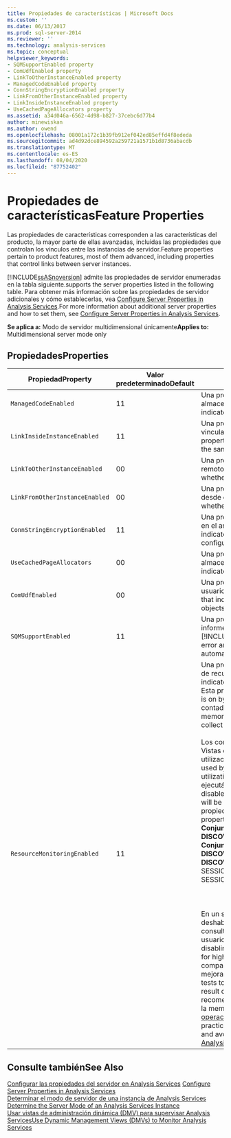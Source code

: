 ```yaml
---
title: Propiedades de características | Microsoft Docs
ms.custom: ''
ms.date: 06/13/2017
ms.prod: sql-server-2014
ms.reviewer: ''
ms.technology: analysis-services
ms.topic: conceptual
helpviewer_keywords:
- SQMSupportEnabled property
- ComUdfEnabled property
- LinkToOtherInstanceEnabled property
- ManagedCodeEnabled property
- ConnStringEncryptionEnabled property
- LinkFromOtherInstanceEnabled property
- LinkInsideInstanceEnabled property
- UseCachedPageAllocators property
ms.assetid: a34d046a-6562-4d98-b827-37cebc6d77b4
author: minewiskan
ms.author: owend
ms.openlocfilehash: 08001a172c1b39fb912ef042ed85effd4f8ededa
ms.sourcegitcommit: ad4d92dce894592a259721a1571b1d8736abacdb
ms.translationtype: MT
ms.contentlocale: es-ES
ms.lasthandoff: 08/04/2020
ms.locfileid: "87752402"
---
```

# <a name="feature-properties"></a><span data-ttu-id="af7bd-102">Propiedades de características</span><span class="sxs-lookup"><span data-stu-id="af7bd-102">Feature Properties</span></span>
  <span data-ttu-id="af7bd-103">Las propiedades de características corresponden a las características del producto, la mayor parte de ellas avanzadas, incluidas las propiedades que controlan los vínculos entre las instancias de servidor.</span><span class="sxs-lookup"><span data-stu-id="af7bd-103">Feature properties pertain to product features, most of them advanced, including properties that control links between server instances.</span></span>  
  
 [!INCLUDE[ssASnoversion](../../includes/ssasnoversion-md.md)] <span data-ttu-id="af7bd-104">admite las propiedades de servidor enumeradas en la tabla siguiente.</span><span class="sxs-lookup"><span data-stu-id="af7bd-104">supports the server properties listed in the following table.</span></span> <span data-ttu-id="af7bd-105">Para obtener más información sobre las propiedades de servidor adicionales y cómo establecerlas, vea [Configure Server Properties in Analysis Services](server-properties-in-analysis-services.md).</span><span class="sxs-lookup"><span data-stu-id="af7bd-105">For more information about additional server properties and how to set them, see [Configure Server Properties in Analysis Services](server-properties-in-analysis-services.md).</span></span>  
  
 <span data-ttu-id="af7bd-106">**Se aplica a:** Modo de servidor multidimensional únicamente</span><span class="sxs-lookup"><span data-stu-id="af7bd-106">**Applies to:** Multidimensional server mode only</span></span>  
  
## <a name="properties"></a><span data-ttu-id="af7bd-107">Propiedades</span><span class="sxs-lookup"><span data-stu-id="af7bd-107">Properties</span></span>  
  
|<span data-ttu-id="af7bd-108">Propiedad</span><span class="sxs-lookup"><span data-stu-id="af7bd-108">Property</span></span>|<span data-ttu-id="af7bd-109">Valor predeterminado</span><span class="sxs-lookup"><span data-stu-id="af7bd-109">Default</span></span>|<span data-ttu-id="af7bd-110">Descripción</span><span class="sxs-lookup"><span data-stu-id="af7bd-110">Description</span></span>|  
|--------------|-------------|-----------------|  
|`ManagedCodeEnabled`|<span data-ttu-id="af7bd-111">1</span><span class="sxs-lookup"><span data-stu-id="af7bd-111">1</span></span>|<span data-ttu-id="af7bd-112">Una propiedad booleana que indica si los procedimientos de almacenamiento CLR están habilitados.</span><span class="sxs-lookup"><span data-stu-id="af7bd-112">A Boolean property that indicates whether CLR storage procedures are enabled.</span></span>|  
|`LinkInsideInstanceEnabled`|<span data-ttu-id="af7bd-113">1</span><span class="sxs-lookup"><span data-stu-id="af7bd-113">1</span></span>|<span data-ttu-id="af7bd-114">Una propiedad booleana que indica si se puede crear un objeto vinculado dentro de la misma instancia del servidor.</span><span class="sxs-lookup"><span data-stu-id="af7bd-114">A Boolean property that indicates whether a linked object can be created inside the same server instance.</span></span>|  
|`LinkToOtherInstanceEnabled`|<span data-ttu-id="af7bd-115">0</span><span class="sxs-lookup"><span data-stu-id="af7bd-115">0</span></span>|<span data-ttu-id="af7bd-116">Una propiedad booleana que indica si los objetos en servidores remotos se pueden vincular.</span><span class="sxs-lookup"><span data-stu-id="af7bd-116">A Boolean property that indicates whether objects on remote servers can be linked to.</span></span>|  
|`LinkFromOtherInstanceEnabled`|<span data-ttu-id="af7bd-117">0</span><span class="sxs-lookup"><span data-stu-id="af7bd-117">0</span></span>|<span data-ttu-id="af7bd-118">Una propiedad booleana que indica si los objetos se pueden vincular desde otras instancias del servidor.</span><span class="sxs-lookup"><span data-stu-id="af7bd-118">A Boolean property that indicates whether objects can be linked to from other server instances.</span></span>|  
|`ConnStringEncryptionEnabled`|<span data-ttu-id="af7bd-119">1</span><span class="sxs-lookup"><span data-stu-id="af7bd-119">1</span></span>|<span data-ttu-id="af7bd-120">Una propiedad booleana que indica si la cadena de conexión se cifra en el archivo de configuración del servidor.</span><span class="sxs-lookup"><span data-stu-id="af7bd-120">A Boolean property that indicates whether the connection string is encrypted in the server configuration file.</span></span>|  
|`UseCachedPageAllocators`|<span data-ttu-id="af7bd-121">0</span><span class="sxs-lookup"><span data-stu-id="af7bd-121">0</span></span>|<span data-ttu-id="af7bd-122">Una propiedad booleana que indica si los asignadores de páginas almacenados en caché están habilitados.</span><span class="sxs-lookup"><span data-stu-id="af7bd-122">A Boolean property that indicates whether cached page allocators are enabled.</span></span>|  
|`ComUdfEnabled`|<span data-ttu-id="af7bd-123">0</span><span class="sxs-lookup"><span data-stu-id="af7bd-123">0</span></span>|<span data-ttu-id="af7bd-124">Una propiedad booleana que indica si las funciones definidas por el usuario como objetos COM están habilitadas.</span><span class="sxs-lookup"><span data-stu-id="af7bd-124">A Boolean property that indicates whether user-defined functions defined as COM objects are enabled.</span></span>|  
|`SQMSupportEnabled`|<span data-ttu-id="af7bd-125">1</span><span class="sxs-lookup"><span data-stu-id="af7bd-125">1</span></span>|<span data-ttu-id="af7bd-126">Una propiedad booleana que indica si se envían automáticamente informes de uso de características y de errores a [!INCLUDE[msCoName](../../includes/msconame-md.md)] .</span><span class="sxs-lookup"><span data-stu-id="af7bd-126">A Boolean property that indicates whether error and feature usage reports are sent to [!INCLUDE[msCoName](../../includes/msconame-md.md)] automatically.</span></span>|  
|`ResourceMonitoringEnabled`|<span data-ttu-id="af7bd-127">1</span><span class="sxs-lookup"><span data-stu-id="af7bd-127">1</span></span>|<span data-ttu-id="af7bd-128">Una propiedad booleana que indica si los contadores de supervisión de recursos internos están habilitados.</span><span class="sxs-lookup"><span data-stu-id="af7bd-128">A Boolean property that indicates whether internal resource monitoring counters are enabled.</span></span> <span data-ttu-id="af7bd-129">Esta propiedad está activada de forma predeterminada.</span><span class="sxs-lookup"><span data-stu-id="af7bd-129">This property is on by default.</span></span> <span data-ttu-id="af7bd-130">Cuando se habilita, esta propiedad permite a los contadores recopilar datos de uso acerca de la actividad de la E/S, la memoria y la CPU.</span><span class="sxs-lookup"><span data-stu-id="af7bd-130">When enabled, this property allows counters to collect usage data about CPU, memory, and I/O activity.</span></span><br /><br /> <span data-ttu-id="af7bd-131">Los contadores de supervisión de recursos internos se usan en las Vistas de administración dinámica (DVM) que informan de la utilización de los recursos.</span><span class="sxs-lookup"><span data-stu-id="af7bd-131">Internal resource monitoring counters are used by Dynamic Management Views (DMV) that report on resource utilization.</span></span> <span data-ttu-id="af7bd-132">Si deshabilita esta propiedad, las consultas DMV siguen ejecutándose, pero el conjunto de resultados no será válido.</span><span class="sxs-lookup"><span data-stu-id="af7bd-132">If you disable this property, the DMV queries will still run, but the result set will be invalid.</span></span> <span data-ttu-id="af7bd-133">Entre las consultas DMV que dependen de esta propiedad se incluyen las siguientes:</span><span class="sxs-lookup"><span data-stu-id="af7bd-133">DMVs that depend on this property include the following:</span></span><br /><span data-ttu-id="af7bd-134">**Conjunto de filas DISCOVER_OBJECT_ACTIVITY**</span><span class="sxs-lookup"><span data-stu-id="af7bd-134">**DISCOVER_OBJECT_ACTIVITY**</span></span><br /><span data-ttu-id="af7bd-135">**Conjunto de filas DISCOVER_COMMAND_OBJECTS**</span><span class="sxs-lookup"><span data-stu-id="af7bd-135">**DISCOVER_COMMAND_OBJECTS**</span></span><br /><span data-ttu-id="af7bd-136">**DISCOVER_SESSIONS** (para SESSION_READS, SESSION_WRITES, SESSION_CPU_TIME_MS)</span><span class="sxs-lookup"><span data-stu-id="af7bd-136">**DISCOVER_SESSIONS** (for SESSION_READS, SESSION_WRITES, SESSION_CPU_TIME_MS)</span></span><br /><br /> <br /><br /> <span data-ttu-id="af7bd-137">En un sistema de varios núcleos que usa la arquitectura NUMA, si se deshabilita esta propiedad, puede mejorar el rendimiento de las consultas, en particular para altas cargas de trabajo multi-usuario.</span><span class="sxs-lookup"><span data-stu-id="af7bd-137">On a multi-core system that uses NUMA architecture, disabling this property can improve query performance, particularly for high multi-user workloads.</span></span> <span data-ttu-id="af7bd-138">Tendrá que ejecutar pruebas comparativas para determinar si el rendimiento de las consultas mejora al cambiar esta propiedad.</span><span class="sxs-lookup"><span data-stu-id="af7bd-138">You will need to run comparison tests to determine whether query performance is improved as the result of changing this property.</span></span> <span data-ttu-id="af7bd-139">Para obtener las prácticas recomendadas para realizar pruebas comparativas, como es borrar la memoria caché y evitar errores comunes, vea la [Guía de operaciones de SQL Server 2008 R2 Analysis Services](https://go.microsoft.com/fwlink/?LinkID=225539).</span><span class="sxs-lookup"><span data-stu-id="af7bd-139">For best practices on running comparison tests, including clearing the cache and avoiding common mistakes, see the [SQL Server 2008 R2 Analysis Services Operations Guide](https://go.microsoft.com/fwlink/?LinkID=225539).</span></span>|  
  
## <a name="see-also"></a><span data-ttu-id="af7bd-140">Consulte también</span><span class="sxs-lookup"><span data-stu-id="af7bd-140">See Also</span></span>  
 <span data-ttu-id="af7bd-141">[Configurar las propiedades del servidor en Analysis Services](server-properties-in-analysis-services.md) </span><span class="sxs-lookup"><span data-stu-id="af7bd-141">[Configure Server Properties in Analysis Services](server-properties-in-analysis-services.md) </span></span>  
 <span data-ttu-id="af7bd-142">[Determinar el modo de servidor de una instancia de Analysis Services](../instances/determine-the-server-mode-of-an-analysis-services-instance.md) </span><span class="sxs-lookup"><span data-stu-id="af7bd-142">[Determine the Server Mode of an Analysis Services Instance](../instances/determine-the-server-mode-of-an-analysis-services-instance.md) </span></span>  
 [<span data-ttu-id="af7bd-143">Usar vistas de administración dinámica &#40;DMV&#41; para supervisar Analysis Services</span><span class="sxs-lookup"><span data-stu-id="af7bd-143">Use Dynamic Management Views &#40;DMVs&#41; to Monitor Analysis Services</span></span>](../instances/use-dynamic-management-views-dmvs-to-monitor-analysis-services.md)  
  
  
